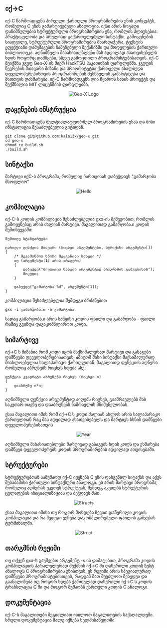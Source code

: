 ## იქ->C

იქ-C წარმოადგენს პირველი ქართული პროგრამირების ენის კონცეპტს, რომელიც C ენის გამარტივებული ანალოგია. იქსი არის ზოგადი დანიშნულების სტრუქტურული პროგრამირების ენა, რომლის პლიუსებია: პრაქტიკულობა და სრულიად გაქართულებული სინტაქსი, გამოყენების სიადვილე, სტრუქტურული პროგრამირების მხარდაჭერა, ტექსტის ეფექტიანი დამუშავების ჩაშენებული მექანიზმი და მოდულების ქართული ბიბლიოთეკა. აღნიშნული მახასიათებლები მას ადვილად ასათვისებელს ხდის როგორც დამწყები, ასევე გამოცდილი პროგრამისტებისათვის. იქ-C შეიქმნა ჯგუფ Geo-X-ის მიერ HackTSU ჰაკათონის ფარგლებში. ჯგუფის წევრების მთავარი მიზანი და პრიორიტეტია ქართველი ახალბედა დეველოპერებისთვის პროგრამირების შესწავლის გამარტივება და მათთვის დახმარება. იქ-C წარმოადგენს ღია წყაროს სახის პროექტს და შექმნილია MIT ლიცენზიის ფარგლებში.

<p align="center">
  <img src="https://raw.githubusercontent.com/kala13x/geo-x/master/images/logo.png" alt="Geo-X Logo"/>
</p>

## დაყენების ინსტრუქცია
იქ-C წარმოადგენს მულტიპლატფორმულ პროგრამირების ენას და მისი ინსტალაცია შესაძლებელია გიტიდან.
```
git clone git@github.com:kala13x/geo-x.git
cd geo-x
chmod +x build.sh
./build.sh
```

## სინტაქსი
მარტივი იქC-ს პროგრამა, რომელიც ჩართვისას დაბეჭდავს "გამარჯობა მსოფლიო"

<p align="center">
  <img src="https://raw.githubusercontent.com/kala13x/geo-x/master/images/hello.png" alt="Hello"/>
</p>

## კომპილაცია
იქ-C-ს კოდის კომპილაცია შესაძლებელია gxx-ის მეშვეობით, რომლის გამოყენებაც არის ძალიან მარტივი. მაგალითად გამარჯობა.ი კოდის შემთხვევაში:

```
შემოიღე სტანდარტები

ცარიელი ფუნქცია მთავარი (რიცხვი არგუმენტები, სტრიქონი არგუმენტი[])
{
	/* შევამოწმოთ სწორი შეყვანილი სახელი */
	თუ (არგუმენტი[1] არის არაფერი) 
	{
		დაბეჭდე("მიუთითეთ სახელი არგუმენტად პროგრამის გაშვებისას");
		მოკვდი;
	}

	დაბეჭდე("გამარჯობა %d", არგუმენტი[1]);
}
```
კომპილაცია შესაძლებელია შემდეგი ბრძანებით
```
gxx -i გამარჯობა.ი -o გამარჯობა
```
სადაც გამარჯობა.ი არის საწყისი კოდის ფაილი და გამარჯობა - ფაილი რაშიც გვინდა დავაკომპლიროთ კოდი.


## სიმარტივე
იქ->C ს მიზანია რომ კოდი იყოს მაქსიმალურად მარტივი და გასაგები დამწყები დეველოპერებისათვის, ამიტომ მისი სინტაქსი მაქსიმალურად მიახლოებულია სალაპარაკო ქართულთან. მაგალითდ ფუნქციის აღწერა რომელიც აბრუნებს რიცხვს ხდება ასე:

```
ფუნქცია კვადრატი აბრუნებს რიცხვს (რიცხვი ი) 
{
    დააბრუნე ი*ი;
}
```
აღნიშნული ფუნქცია არგუმენტად აიღებს რიცხვს, გაამრავლებს მას საკუთარ თავზე და დააბრუნებს ნამრავლის მნიშვნელობას.

ესაა მაგალითი იმის რომ იქ->C ს კოდი ძალიან ახლოს არის სალაპარაკო ქართულთან რაც მას ადვილად ასათვისებელს და მარტივს ხსნის დამწყები დეველოპერებისათვის

<p align="center">
  <img src="https://raw.githubusercontent.com/kala13x/geo-x/master/images/leap.png" alt="Year"/>
</p>

აღნიშნული მახასიათებლები მარტივად გასაგებს ხდის კოდს და ეხმარება დამწყებ დეველოპერებს კოდის პროგრამირების ადვილად ათვისებაში.

## სტრუქტურები
სტრუქტურებთან სამუშაოდ იქ-C იყენებს C ენის დახვეწილ სიტაქსს და აქვს შესაბამისი ქართული სინტაქსური ანალოგი. ეს არის მარტივი პროგრამა, რომელიც აღწერას უკეთეს სტრუქტუას, შემდეგ აკეთებს სტრუქტურის ცვლადების ინიციალიზაციას და ბეჭდავს მათ.

<p align="center">
  <img src="https://raw.githubusercontent.com/kala13x/geo-x/master/images/structs.png" alt="Structs"/>
</p>

ესაა მაგალითი იმისა თუ როგორ მოხდება ზევით დაწერილი კოდის კომპილაცია და რა შედეგი ექნება დაკომპლირებული ფაილის გაშვებას ტერმინალში.

<p align="center">
  <img src="https://raw.githubusercontent.com/kala13x/geo-x/master/images/struct.png" alt="Struct"/>
</p>

## თარგმნის რეჟიმი
თუ თქვენ gxx-ს გაუშვებთ არგუმენტ -s ის დამატებით, პროგრამა კოდის კომპილაციის პარალელურად შექმნის იქ->C ში დაწერილი კოდის ზუსტ ანალოგს C პროგრამირების ენისთვის. ეს რეჟიმი არის სპეციალურად დამწყები პროგრამისტებისთვის, რადგან მათ შეეძლოთ შეხედვა და გაანალიზება თუ როგორ ხდება ქართულად დაწერილი იქ->C ს კოდის ტრანსლაცია C ში და როგორ მუშაობს ქართული კოდის C ანალოგი.

## დოკუმენტაცია
იქ-C-ს მაგალითები შეგიძლიათ იხილოთ მაგალითების საქაღალდეში.
სრული დოკუმენტაცია მალე იქნება ხელმისაწვდომი.
